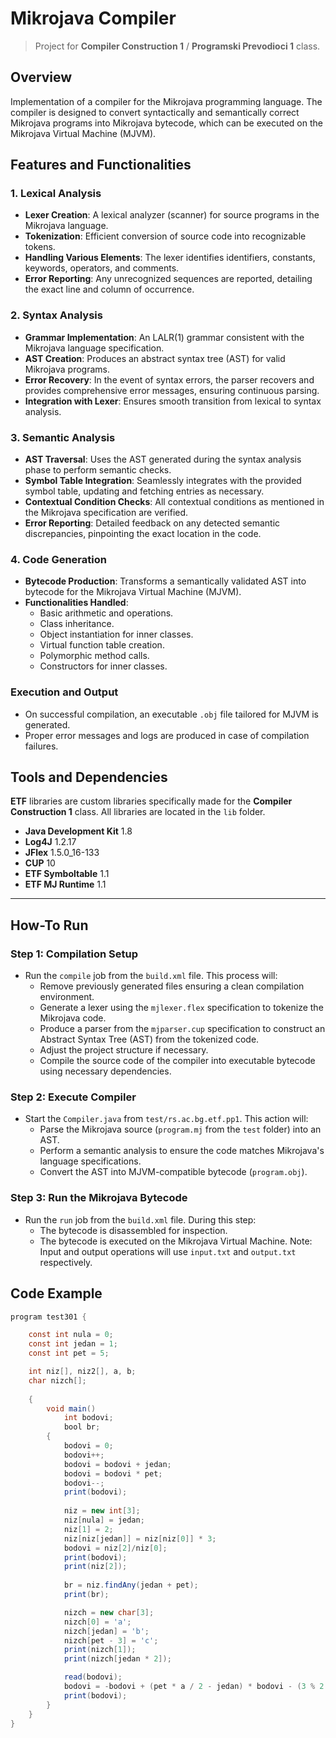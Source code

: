 # Mikrojava Compiler

> Project for **Compiler Construction 1** / **Programski Prevodioci 1** class.

## Overview

Implementation of a compiler for the Mikrojava programming language. The compiler is designed to convert syntactically and semantically correct Mikrojava programs into Mikrojava bytecode, which can be executed on the Mikrojava Virtual Machine (MJVM).

## Features and Functionalities

### 1. Lexical Analysis

- **Lexer Creation**: A lexical analyzer (scanner) for source programs in the Mikrojava language.
- **Tokenization**: Efficient conversion of source code into recognizable tokens.
- **Handling Various Elements**: The lexer identifies identifiers, constants, keywords, operators, and comments.
- **Error Reporting**: Any unrecognized sequences are reported, detailing the exact line and column of occurrence.

### 2. Syntax Analysis

- **Grammar Implementation**: An LALR(1) grammar consistent with the Mikrojava language specification.
- **AST Creation**: Produces an abstract syntax tree (AST) for valid Mikrojava programs.
- **Error Recovery**: In the event of syntax errors, the parser recovers and provides comprehensive error messages, ensuring continuous parsing.
- **Integration with Lexer**: Ensures smooth transition from lexical to syntax analysis.

### 3. Semantic Analysis

- **AST Traversal**: Uses the AST generated during the syntax analysis phase to perform semantic checks.
- **Symbol Table Integration**: Seamlessly integrates with the provided symbol table, updating and fetching entries as necessary.
- **Contextual Condition Checks**: All contextual conditions as mentioned in the Mikrojava specification are verified.
- **Error Reporting**: Detailed feedback on any detected semantic discrepancies, pinpointing the exact location in the code.

### 4. Code Generation

- **Bytecode Production**: Transforms a semantically validated AST into bytecode for the Mikrojava Virtual Machine (MJVM).
- **Functionalities Handled**: 
  - Basic arithmetic and operations.
  - Class inheritance.
  - Object instantiation for inner classes.
  - Virtual function table creation.
  - Polymorphic method calls.
  - Constructors for inner classes.

### Execution and Output

- On successful compilation, an executable `.obj` file tailored for MJVM is generated.
- Proper error messages and logs are produced in case of compilation failures.

## Tools and Dependencies
**ETF** libraries are custom libraries specifically made for the **Compiler Construction 1** class. All libraries are located in the `lib` folder. 

- **Java Development Kit** 1.8
- **Log4J** 1.2.17
- **JFlex** 1.5.0_16-133
- **CUP** 10
- **ETF Symboltable** 1.1
- **ETF MJ Runtime** 1.1

---

## How-To Run

### Step 1: Compilation Setup
- Run the `compile` job from the `build.xml` file. This process will:
  - Remove previously generated files ensuring a clean compilation environment.
  - Generate a lexer using the `mjlexer.flex` specification to tokenize the Mikrojava code.
  - Produce a parser from the `mjparser.cup` specification to construct an Abstract Syntax Tree (AST) from the tokenized code.
  - Adjust the project structure if necessary.
  - Compile the source code of the compiler into executable bytecode using necessary dependencies.

### Step 2: Execute Compiler
- Start the `Compiler.java` from `test/rs.ac.bg.etf.pp1`. This action will:
  - Parse the Mikrojava source (`program.mj` from the `test` folder) into an AST.
  - Perform a semantic analysis to ensure the code matches Mikrojava's language specifications.
  - Convert the AST into MJVM-compatible bytecode (`program.obj`).

### Step 3: Run the Mikrojava Bytecode
- Run the `run` job from the `build.xml` file. During this step:
  - The bytecode is disassembled for inspection.
  - The bytecode is executed on the Mikrojava Virtual Machine. Note: Input and output operations will use `input.txt` and `output.txt` respectively.

## Code Example
```java
program test301 {

	const int nula = 0;
	const int jedan = 1;
	const int pet = 5;

	int niz[], niz2[], a, b;
	char nizch[];
	
    {
	    void main()	
		    int bodovi;
		    bool br;
	    {
		    bodovi = 0;
		    bodovi++;
		    bodovi = bodovi + jedan;
		    bodovi = bodovi * pet;
		    bodovi--;
		    print(bodovi);
				
		    niz = new int[3];
		    niz[nula] = jedan;  
		    niz[1] = 2;			
		    niz[niz[jedan]] = niz[niz[0]] * 3; 
		    bodovi = niz[2]/niz[0];
		    print(bodovi);
		    print(niz[2]);
			
		    br = niz.findAny(jedan + pet);
		    print(br);

		    nizch = new char[3];
		    nizch[0] = 'a';
		    nizch[jedan] = 'b';
		    nizch[pet - 3] = 'c';
		    print(nizch[1]);
		    print(nizch[jedan * 2]);

		    read(bodovi);
		    bodovi = -bodovi + (pet * a / 2 - jedan) * bodovi - (3 % 2 + 3 * 2 - 3); 
		    print(bodovi);
	    }
    }
}
